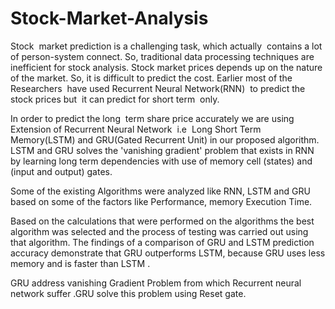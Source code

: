 # Stock-Market-Analysis

Stock  market prediction is a challenging task, which actually  contains a lot of person-system connect. So, traditional data processing techniques are inefficient for stock analysis.
Stock market prices depends up on the nature of the market. So, it is difficult to predict the cost. Earlier most of the Researchers  have used Recurrent Neural Network(RNN)  to predict the stock prices but  it can predict for short term  only.

In order to predict the long  term share price accurately we are using Extension of Recurrent Neural Network  i.e  Long Short Term Memory(LSTM) and GRU(Gated Recurrent Unit) in our proposed algorithm. LSTM and GRU solves the 'vanishing gradient' problem that exists in RNN by learning long term dependencies with use of memory cell (states) and (input and output) gates.

Some of the existing Algorithms were analyzed like RNN, LSTM and GRU based on some of the factors like Performance, memory Execution Time. 

Based on the calculations that were performed on the algorithms the best algorithm was selected and the process of testing was carried out using that algorithm. The findings of a comparison of GRU and LSTM prediction accuracy demonstrate that GRU outperforms LSTM, because GRU uses less memory and is faster than LSTM .

GRU address vanishing Gradient Problem from which Recurrent neural network suffer .GRU  solve this problem using Reset gate.
